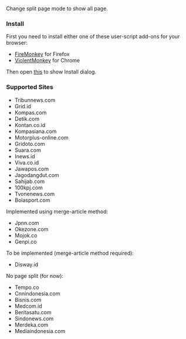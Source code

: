 Change split page mode to show all page.

### Install

First you need to install either one of these user-script add-ons for your browser:

* [FireMonkey](https://addons.mozilla.org/en-US/firefox/addon/firemonkey) for Firefox
* [ViolentMonkey](https://chromewebstore.google.com/detail/violentmonkey/jinjaccalgkegednnccohejagnlnfdag) for Chrome

Then open [this](https://raw.githubusercontent.com/gvoze32/antisplitpage/master/antisplitpage.user.js) to show Install dialog.

### Supported Sites

* Tribunnews.com
* Grid.id
* Kompas.com 
* Detik.com 
* Kontan.co.id
* Kompasiana.com
* Motorplus-online.com
* Gridoto.com
* Suara.com
* Inews.id
* Viva.co.id
* Jawapos.com
* Jagodangdut.com
* Sahijab.com
* 100kpj.com
* Tvonenews.com
* Bolasport.com

Implemented using merge-article method:
* Jpnn.com
* Okezone.com
* Mojok.co
* Genpi.co

To be implemented (merge-article method required):
* Disway.id

No page split (for now):
* Tempo.co
* Cnnindonesia.com
* Bisnis.com
* Medcom.id
* Beritasatu.com
* Sindonews.com
* Merdeka.com
* Mediaindonesia.com
